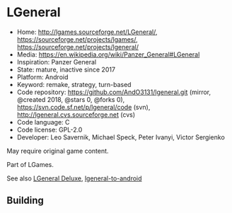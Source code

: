 # LGeneral

- Home: http://lgames.sourceforge.net/LGeneral/, https://sourceforge.net/projects/lgames/, https://sourceforge.net/projects/lgeneral/
- Media: https://en.wikipedia.org/wiki/Panzer_General#LGeneral
- Inspiration: Panzer General
- State: mature, inactive since 2017
- Platform: Android
- Keyword: remake, strategy, turn-based
- Code repository: https://github.com/AndO3131/lgeneral.git (mirror, @created 2018, @stars 0, @forks 0), https://svn.code.sf.net/p/lgeneral/code (svn), http://lgeneral.cvs.sourceforge.net (cvs)
- Code language: C
- Code license: GPL-2.0
- Developer: Leo Savernik, Michael Speck, Peter Ivanyi, Victor Sergienko

May require original game content.

Part of LGames.

See also [LGeneral Deluxe](https://github.com/AndO3131/LGeneral-Deluxe), [lgeneral-to-android](https://code.google.com/archive/p/lgeneral-to-android/)

## Building
